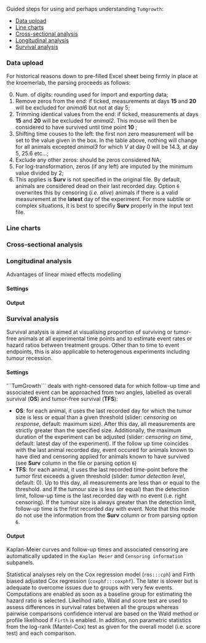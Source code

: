 
Guided steps for using and perhaps understanding ```Tumgrowth```:

- [Data upload](#data-upload)
- [Line charts](#line-charts)
- [Cross-sectional analysis](#csanal)
- [Longitudinal analysis](#longitudinal-analysis)
- [Survival analysis](#survival-analysis)


### **Data upload**

For historical reasons down to pre-filled Excel sheet being firmly in place at the kroemerlab, the parsing proceeds as follows:

0. Num. of digits: rounding used for import and exporting data;
1. Remove zeros from the end: if ticked, measurements at days **15** and **20** will be excluded for *animal6* but not at day 5;
2. Trimming identical values from the end: if ticked, measurements at days **15** and **20** will be excluded for *animal2*.
This mouse will then be considered to have survived until time point **10** ;
3. Shifting time couses to the left: the first non zero measurement will be set to the value given in the box. In the table above, nothing will change for all animals excepted *animal3* for which *V* at day 0 will be 14.3, at day 5, 25.6 etc...;
4. Exclude any other zeros: should be zeros considered NA;
5. For log-transformation, zeros (if any left) are imputed by the minimum value divided by 2;
6. This applies is **Surv**  is not specified in the original file. By default, animals are considered dead on their last recorded day. Option ```6``` overwrites this by censoring (*i.e. alive*) animals if there is a valid measurement at the **latest** day of the experiment. For more subtile or complex situations, it is best to specifiy **Surv** properly in the input text file.

### **Line charts**

### **Cross-sectional analysis**

### **Longitudinal analysis**


Advantages of linear mixed effects modelling

#### Settings


#### Output



### Survival analysis

Survival analysis is aimed at visualising proportion of surviving or tumor-free animals at all experimental time points and to estimate event rates or hazard ratios between treatment groups. Other than to time to event endpoints, this is also applicable to heterogenous experiments including tumour recession.

#### Settings

'``TumGrowth``` deals with right-censored data for which follow-up time and associated event can be approached from two angles, labelled as overall survival (**OS**) and tumor-free survival (**TFS**): 

* **OS**: for each animal, it uses the last recorded day for which the tumor size is less or equal than a given threshold (slider: *censoring on response*, default: maximum size). After this day, all measurements are strictly greater than the specified size. Additionally, the maximum duration of the experiment can be adjusted (slider: *censoring on time*, default: latest day of the experiment). If the follow up time coincides with the last animal recorded day, event occured for animals known to have died and censoring applied for animals known to have survived (see **Surv** column in the file or parsing option ```6```) 
* **TFS**: for each animal, it uses the last recorded time-point before the tumor first exceeds a given threshold (slider:  *tumor detection level*, default: 0). Up to this day, all measurements are less than or equal to the threshold. and If the tumour size is less (or equal) than the detection limit, follow-up time is the last recorded day with no event (i.e. right censoring). If the tumour size is always greater than the detection limit,  follow-up time is the first recorded day with event. Note that this mode do not use the information from the **Surv** column or from parsing option ```6```.

#### Output

Kaplan-Meier curves and follow-up times and associated censoring are automatically updated in the ```Kaplan Meier``` and ```Censoring information``` subpanels.

Statistical analyses rely on the Cox regression model (```rms:::cph```) and Firth biased adjusted Cox regression (```coxphf:::coxphf```). The later is slower but is adequate to overcome issues due to groups with very few events. Computations are enabled as soon as a baseline group for estimating the hazard ratio is selected. Likelihod ratio, Wald and score test are used to assess differences in survival rates between all the groups whereas pairwise comparisons confidence interval are based on the Wald method or profile likelihood if ```Firth``` is enabled. In addition, non parametric statistics from the log-rank (Mantel-Cox) test as given for the overall model (i.e. score test) and each comparison.


